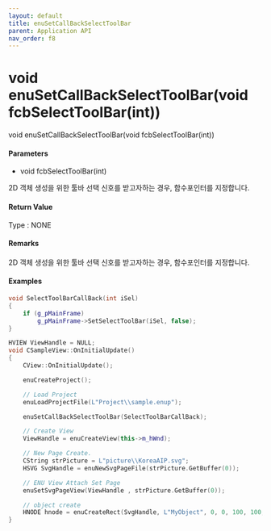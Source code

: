 ```yaml
---
layout: default
title: enuSetCallBackSelectToolBar
parent: Application API
nav_order: f8
---
```

# void enuSetCallBackSelectToolBar\(void fcbSelectToolBar\(int\)\)

void enuSetCallBackSelectToolBar\(void fcbSelectToolBar\(int\)\)

#### Parameters

* void fcbSelectToolBar\(int\)

2D 객체 생성을 위한 툴바 선택 신호를 받고자하는 경우, 함수포인터를 지정합니다.

#### Return Value

Type : NONE

#### Remarks

2D 객체 생성을 위한 툴바 선택 신호를 받고자하는 경우, 함수포인터를 지정합니다.

#### Examples

```cpp
void SelectToolBarCallBack(int iSel)
{
	if (g_pMainFrame)
		g_pMainFrame->SetSelectToolBar(iSel, false);
}

HVIEW ViewHandle = NULL; 
void CSampleView::OnInitialUpdate() 
{ 
    CView::OnInitialUpdate(); 

    enuCreateProject(); 

    // Load Project
    enuLoadProjectFile(L"Project\\sample.enup"); 

    enuSetCallBackSelectToolBar(SelectToolBarCallBack);

    // Create View
    ViewHandle = enuCreateView(this->m_hWnd); 

    // New Page Create. 
    CString strPicture = L"picture\\KoreaAIP.svg"; 
    HSVG SvgHandle = enuNewSvgPageFile(strPicture.GetBuffer(0)); 

    // ENU View Attach Set Page 
    enuSetSvgPageView(ViewHandle , strPicture.GetBuffer(0)); 

    // object create
    HNODE hnode = enuCreateRect(SvgHandle, L"MyObject", 0, 0, 100, 100, 0, 0);
}
```



